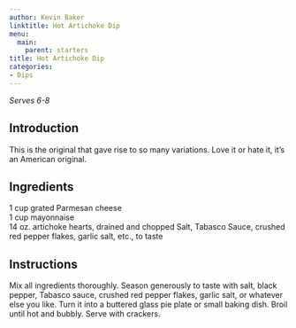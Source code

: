 ```yaml
---
author: Kevin Baker
linktitle: Hot Artichoke Dip
menu:
  main:
    parent: starters
title: Hot Artichoke Dip
categories:
- Dips
---
```

*Serves 6-8*

## Introduction
This is the original that gave rise to so many variations. Love it or hate it, it’s an American original.

## Ingredients

<div class="ingredient-list">

1 cup grated Parmesan cheese  
1 cup mayonnaise  
14 oz. artichoke hearts, drained and chopped
Salt, Tabasco Sauce, crushed red pepper flakes, garlic salt, etc., to taste

</div>

## Instructions

Mix all ingredients thoroughly. Season generously to taste with salt, black pepper, Tabasco sauce, crushed red pepper flakes, garlic salt, or whatever else you like. Turn it into a buttered glass pie plate or small baking dish. Broil until hot and bubbly. Serve with crackers.